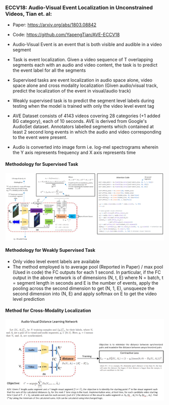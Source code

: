 ### ECCV18: Audio-Visual Event Localization in Unconstrained Videos, Tian et. al:
* Paper: https://arxiv.org/abs/1803.08842
* Code: https://github.com/YapengTian/AVE-ECCV18

* Audio-Visual Event is an event that is both visible and audible in a video segment
* Task is event localization. Given a video sequence of T overlapping segments each with an audio and video content, the task is to predict the event label for all the segments
* Supervised tasks are event localization in audio space alone, video space alone and cross modality localization (Given audio/visual track, predict the localization of the event in visual/audio track)
* Weakly supervised task is to predict the segment level labels during testing when the model is trained with only the video level event tag
* AVE Dataset consists of 4143 videos covering 28 categories (+1 added BG category), each of 10 seconds. AVE is derived from Google's AudioSet dataset. Annotators labelled segments which contained at least 2 second long events in which the audio and video corresponding to the event were present. 
* Audio is converted into image form i.e. log-mel spectrograms wherein the Y axis represents frequency and X axis represents time

#### Methodology for Supervised Task

![alt text](Images/1803_08842_Supervised.PNG?raw=true "Model for Supervised AVE Localization")

#### Methodology for Weakly Supervised Task

* Only video level event labels are available
* The method employed is to average pool (Reported in Paper) / max pool (Used in code) the FC outputs for each 1 second. In particular, if the FC output in the above network is of dimensions (N, t, E) where N = batch, t = segment length in seconds and E is the number of events, apply the pooling across the second dimension to get (N, 1, E), unsqueeze the second dimension into (N, E) and apply softmax on E to get the video level prediction

#### Method for Cross-Modality Localization
![alt text](Images/1803_08842_CrossModality.PNG?raw=true "Model for Cross-Modality AVE Localization")
